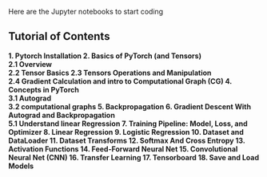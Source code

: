 Here are the Jupyter notebooks to start coding

## Tutorial of Contents

__1. Pytorch Installation
2. Basics of PyTorch (and Tensors)\
        2.1 Overview \
        2.2 Tensor Basics
        2.3 Tensors Operations and Manipulation \
        2.4 Gradient Calculation and intro to Computational Graph (CG)
4. Concepts in PyTorch \
        3.1 Autograd \
        3.2 computational graphs
5. Backpropagation
6. Gradient Descent With Autograd and Backpropagation \
        5.1 Understand linear Regression
7. Training Pipeline: Model, Loss, and Optimizer
8. Linear Regression
9. Logistic Regression
10. Dataset and DataLoader
11. Dataset Transforms
12. Softmax And Cross Entropy
13. Activation Functions
14. Feed-Forward Neural Net
15. Convolutional Neural Net (CNN)
16. Transfer Learning
17. Tensorboard
18. Save and Load Models__
